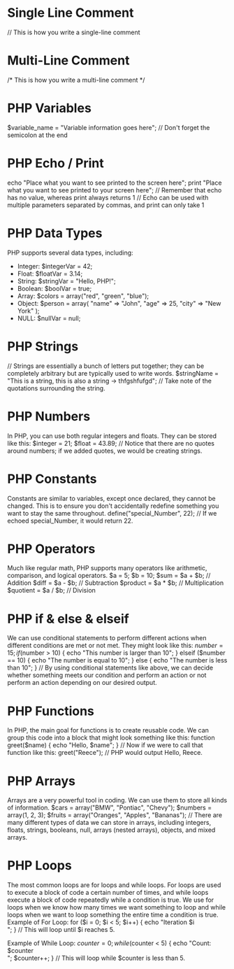# Single Line Comment
// This is how you write a single-line comment

# Multi-Line Comment
/*
   This is how you
   write a multi-line comment
*/

# PHP Variables
$variable_name = "Variable information goes here"; // Don't forget the semicolon at the end

# PHP Echo / Print
echo "Place what you want to see printed to the screen here";
print "Place what you want to see printed to your screen here";
// Remember that echo has no value, whereas print always returns 1
// Echo can be used with multiple parameters separated by commas, and print can only take 1

# PHP Data Types
PHP supports several data types, including:
- Integer: $integerVar = 42;
- Float: $floatVar = 3.14;
- String: $stringVar = "Hello, PHP!";
- Boolean: $boolVar = true;
- Array: $colors = array("red", "green", "blue");
- Object: $person = array(
    "name" => "John",
    "age" => 25,
    "city" => "New York"
);
- NULL: $nullVar = null;

# PHP Strings
// Strings are essentially a bunch of letters put together; they can be completely arbitrary but are typically used to write words.
$stringName = "This is a string, this is also a string -> thfgshfufgd";
// Take note of the quotations surrounding the string.

# PHP Numbers
In PHP, you can use both regular integers and floats. They can be stored like this:
$integer = 21; $float = 43.89;
// Notice that there are no quotes around numbers; if we added quotes, we would be creating strings.

# PHP Constants
Constants are similar to variables, except once declared, they cannot be changed. This is to ensure you don't accidentally redefine something you want to stay the same throughout.
define("special_Number", 22);
// If we echoed special_Number, it would return 22.

# PHP Operators
Much like regular math, PHP supports many operators like arithmetic, comparison, and logical operators.
$a = 5;
$b = 10;
$sum = $a + $b; // Addition
$diff = $a - $b; // Subtraction
$product = $a * $b; // Multiplication
$quotient = $a / $b; // Division

# PHP if & else & elseif
We can use conditional statements to perform different actions when different conditions are met or not met. They might look like this:
$number = 15;
if ($number > 10) {
    echo "This number is larger than 10";
} elseif ($number == 10) {
    echo "The number is equal to 10";
} else {
    echo "The number is less than 10";
}
// By using conditional statements like above, we can decide whether something meets our condition and perform an action or not perform an action depending on our desired output.

# PHP Functions
In PHP, the main goal for functions is to create reusable code. We can group this code into a block that might look something like this:
function greet($name) {
    echo "Hello, $name";
}
// Now if we were to call that function like this:
greet("Reece"); // PHP would output Hello, Reece.

# PHP Arrays
Arrays are a very powerful tool in coding. We can use them to store all kinds of information.
$cars = array("BMW", "Pontiac", "Chevy");
$numbers = array(1, 2, 3);
$fruits = array("Oranges", "Apples", "Bananas");
// There are many different types of data we can store in arrays, including integers, floats, strings, booleans, null, arrays (nested arrays), objects, and mixed arrays.

# PHP Loops
The most common loops are for loops and while loops. For loops are used to execute a block of code a certain number of times, and while loops execute a block of code repeatedly while a condition is true. We use for loops when we know how many times we want something to loop and while loops when we want to loop something the entire time a condition is true.
Example of For Loop:
for ($i = 0; $i < 5; $i++) {
    echo "Iteration $i <br>";
}
// This will loop until $i reaches 5.

Example of While Loop:
$counter = 0;
while ($counter < 5) {
    echo "Count: $counter <br>";
    $counter++;
}
// This will loop while $counter is less than 5.
